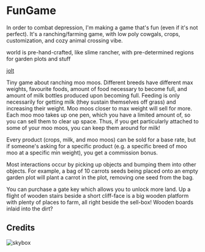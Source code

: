 # FunGame

In order to combat depression, I'm making a game that's fun (even if it's not perfect). It's a ranching/farming game, with low poly cowgals, crops, customization, and cozy animal crossing vibe.

world is pre-hand-crafted, like slime rancher, with pre-determined regions for garden plots and stuff

[jolt](https://godotengine.org/storage/releases/4.4/video/godot_jolt.webm)

Tiny game about ranching moo moos. Different breeds have different max weights,
favourite foods, amount of food necessary to become full, and amount of milk
bottles produced upon becoming full. Feeding is only necessarily for getting
milk (they sustain themselves off grass) and increasing their weight. Moo moos
closer to max weight will sell for more. Each moo moo takes up one pen, which
you have a limited amount of, so you can sell them to clear up space. Thus, if
you get particularly attached to some of your moo moos, you can keep them around
for milk!

Every product (crops, milk, and moo moos) can be sold for a base rate, but if
someone's asking for a specific product (e.g. a specific breed of moo moo at
a specific min weight), you get a commission bonus.

Most interactions occur by picking up objects and bumping them into other
objects. For example, a bag of 10 carrots seeds being placed onto an empty
garden plot will plant a carrot in the plot, removing one seed from the bag.

You can purchase a gate key which allows you to unlock more land. Up a flight
of wooden stairs beside a short cliff-face is a big wooden platform with plenty
of places to farm, all right beside the sell-box! Wooden boards inlaid into the
dirt?

## Credits

![skybox](https://sketchfab.com/3d-models/free-skybox-anime-sky-56a60c1d1e8b44eabff138374f996d8f)
